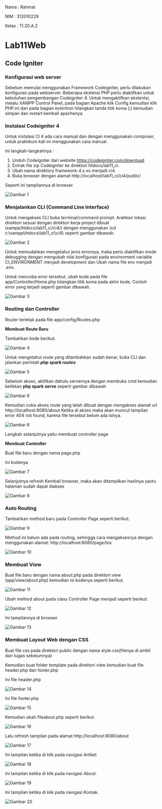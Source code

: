 Nama : Rahmat

NIM : 312010229

Kelas : TI.20.A.2

# Lab11Web

## Code Igniter

### Konfigurasi web server

Sebelum memulai menggunakan Framework Codeigniter, perlu dilakukan konfigurasi
pada webserver. Beberapa ekstensi PHP perlu diaktifkan untuk kebutuhan
pengembangan Codeigniter 4.
Untuk mengaktifkan ekstentsi, melalu XAMPP Control Panel, pada bagian
Apache klik Config kemudian klik PHP.ini dan pada bagian extention hilangkan tanda titik koma (;) kemudian simpan dan restart kembali apachenya.

### Instalasi Codeigniter 4

Untuk instalasi CI 4 ada cara manual dan dengan menggunakan composer, untuk praktikum kali ini menggunakan cara manual.

Ini langkah-langkahnya :

1. Unduh Codeigniter dari website https://codeigniter.com/download
2. Extrak file zip Codeigniter ke direktori htdocs/lab11_ci.
3. Ubah nama direktory framework-4.x.xx menjadi ci4.
4. Buka browser dengan alamat http://localhost/lab11_ci/ci4/public/

Seperti ini tampilannya di browser.

![Gambar 1](screenshot/ss1a.PNG)

### Menjalankan CLI (Command Line Interface)

Untuk mengakses CLI buka terminal/command prompt. Arahkan lokasi direktori sesuai dengan direktori kerja project dibuat
(xampp/htdocs/lab11_ci/ci4/) dengan menggunakan (cd c:\xampp\htdocs\lab11_ci\ci4) seperti gambar dibawah.

![Gambar 2](screenshot/ss1b.png)

Untuk memudahkan mengetahui jenis errornya, maka perlu diaktifkan mode debugging dengan mengubah nilai konfigurasi
pada environment variable CI_ENVIRONMENT menjadi development dan Ubah nama file env menjadi .env.

Untuk mencoba error tersebut, ubah kode pada file app/Controller/Home.php hilangkan titik koma pada akhir kode. Contoh error yang terjadi seperti gambar dibawah.

![Gambar 3](screenshot/ss1c.png)

### Routing dan Controller

Router terletak pada file app/config/Routes.php

**Membuat Route Baru**

Tambahkan kode berikut.

![Gambar 4](screenshot/ss2a.png)

Untuk mengetahui route yang ditambahkan sudah benar, buka CLI dan jalankan perintah **_php spark routes_**

![Gambar 5](screenshot/ss2b.png)

Sebelum akses, aktifkan dahulu servernya dengan membuka cmd kemudian ketikkan **php spark serve** seperti gambar dibawah

![Gambar 6](screenshot/sserver.png)

Kemudian coba akses route yang telah dibuat dengan mengakses alamat url http://localhost:8080/about Ketika di akses maka akan muncul tampilan error 404 not found, karena file tersebut belum ada isinya.

![Gambar 6](screenshot/ss2c.png)

Langkah selanjutnya yaitu membuat controller page

**Membuat Controller**

Buat file baru dengan nama page.php

Ini kodenya

![Gambar 7](screenshot/ss3a.png)

Selanjutnya refresh Kembali browser, maka akan ditampilkan hasilnya yaotu halaman
sudah dapat diakses

![Gambar 8](screenshot/ss3b.png)

### Auto Routing

Tambahkan method baru pada Controller Page seperti berikut.

![Gambar 9](screenshot/ss4a.png)

Method ini belum ada pada routing, sehingga cara mengaksesnya dengan menggunakan
alamat: http://localhost:8080/page/tos

![Gambar 10](screenshot/ss4b.png)

### Membuat View

Buat file baru dengan nama about.php pada direktori view (app/view/about.php) kemudian isi
kodenya seperti berikut.

![Gambar 11](screenshot/ss5a.png)

Ubah method about pada class Controller Page menjadi seperti berikut:

![Gambar 12](screenshot/ss5b.png)

Ini tampilannya di browser

![Gambar 13](screenshot/ss5c.png)

### Membuat Layout Web dengan CSS

Buat file css pada direktori public dengan nama style.css(filenya di ambil dari tugas sebelumnya)

Kemudian buat folder template pada direktori view kemudian buat file header.php dan
footer.php

Ini file header.php

![Gambar 14](screenshot/ss6a.png)

Ini file footer.php

![Gambar 15](screenshot/ss6b.png)

Kemudian ubah fileabout.php seperti berikut.

![Gambar 16](screenshot/ss6c.png)

Lalu refresh tampilan pada alamat http://localhost:8080/about

![Gambar 17](screenshot/ss6d.png)

Ini tampilan ketika di klik pada navigasi Artikel.

![Gambar 18](screenshot/ss6e.png)

Ini tampilan ketika di klik pada navigasi About.

![Gambar 19](screenshot/ss6f.png)

Ini tampilan ketika di klik pada navigasi Kontak.

![Gambar 20](screenshot/ss6g.png)
